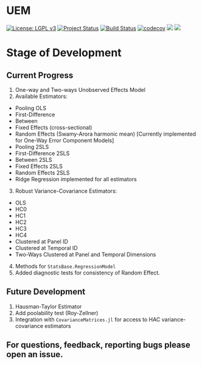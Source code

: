 # UEM

[![License: LGPL v3](https://img.shields.io/badge/License-LGPL%20v3-blue.svg)](https://github.com/JuliaEconometrics/UEM.jl/blob/master/LICENSE.md) [![Project Status](http://www.repostatus.org/badges/latest/wip.svg)](http://www.repostatus.org/#wip) [![Build Status](https://travis-ci.org/JuliaEconometrics/UEM.jl.svg?branch=master)](https://travis-ci.org/JuliaEconometrics/UEM.jl) [![codecov](https://codecov.io/gh/JuliaEconometrics/UEM.jl/branch/master/graph/badge.svg)](https://codecov.io/gh/JuliaEconometrics/UEM.jl)
[![](https://img.shields.io/badge/docs-stable-blue.svg)](https://JuliaEconometrics.github.io/UEM.jl/stable) [![](https://img.shields.io/badge/docs-latest-blue.svg)](https://JuliaEconometrics.github.io/UEM.jl/latest)

# Stage of Development

## Current Progress

1. One-way and Two-ways Unobserved Effects Model
2. Available Estimators:
  - Pooling OLS
  - First-Difference
  - Between
  - Fixed Effects (cross-sectional)
  - Random Effects (Swamy-Arora harmonic mean) [Currently implemented for One-Way Error Component Models]
  - Pooling 2SLS
  - First-Difference 2SLS
  - Between 2SLS
  - Fixed Effects 2SLS
  - Random Effects 2SLS
  - Ridge Regression implemented for all estimators

3. Robust Variance-Covariance Estimators:
  - OLS
  - HC0
  - HC1
  - HC2
  - HC3
  - HC4
  - Clustered at Panel ID
  - Clustered at Temporal ID
  - Two-Ways Clustered at Panel and Temporal Dimensions
4. Methods for `StatsBase.RegressionModel`
5. Added diagnostic tests for consistency of Random Effect.

## Future Development

1. Hausman-Taylor Estimator
2. Add poolability test (Roy-Zellner)
3. Integration with `CovarianceMatrices.jl` for access to HAC variance-covariance estimators

## For questions, feedback, reporting bugs please open an issue.

